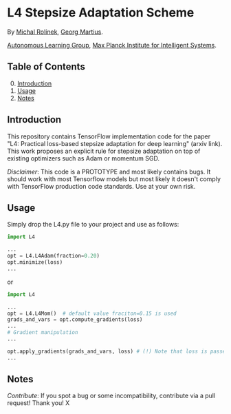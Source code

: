 # L4 Stepsize Adaptation Scheme

By [Michal Rolínek](https://scholar.google.de/citations?user=DVdSTFQAAAAJ&hl=en), [Georg Martius](http://georg.playfulmachines.com/).

[Autonomous Learning Group](https://al.is.tuebingen.mpg.de/), [Max Planck Institute for Intelligent Systems](https://is.tuebingen.mpg.de/).

## Table of Contents
0. [Introduction](#introduction)
0. [Usage](#usage)
0. [Notes](#notes)



## Introduction

This repository contains TensorFlow implementation code for the paper "L4: Practical loss-based stepsize adaptation for deep learning" (arxiv link). This work proposes an explicit rule for stepsize adaptation on top of existing optimizers such as Adam or momentum SGD.

*Disclaimer*: This code is a PROTOTYPE and most likely contains bugs. It should work with most Tensorflow models but most likely it doesn't comply with TensorFlow production code standards. Use at your own risk.


## Usage

Simply drop the L4.py file to your project and use as follows:
```python
import L4

...
opt = L4.L4Adam(fraction=0.20)
opt.minimize(loss)
...
```

or

```python
import L4

...
opt = L4.L4Mom()  # default value fraciton=0.15 is used
grads_and_vars = opt.compute_gradients(loss)
...
# Gradient manipulation
...

opt.apply_gradients(grads_and_vars, loss) # (!) Note that loss is passed here (!)
...
```

## Notes

*Contribute*: If you spot a bug or some incompatibility, contribute via a pull request! Thank you!
X
